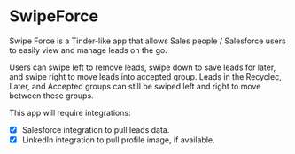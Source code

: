 # SwipeForce

Swipe Force is a Tinder-like app that allows Sales people / Salesforce users to easily view and manage leads on the go. 

Users can swipe left to remove leads, swipe down to save leads for later, and swipe right to move leads into accepted group. Leads in the Recyclec, Later, and Accepted groups can still be swiped left and right to move between these groups. 

This app will require integrations: 

 * [x] Salesforce integration to pull leads data. 
 * [x] LinkedIn integration to pull profile image, if available. 
